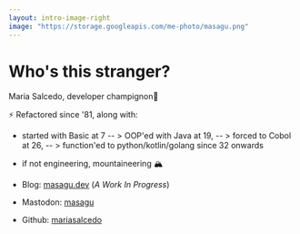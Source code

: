 ```yaml
---
layout: intro-image-right
image: "https://storage.googleapis.com/me-photo/masagu.png"
---
```


# Who's this stranger?

Maria Salcedo, developer champignon🍄

⚡ Refactored since '81, along with:

- started with Basic at 7 
-- > OOP'ed with Java at 19, 
-- > forced to Cobol at 26, 
-- > function'ed to python/kotlin/golang since 32 onwards
- if not engineering, mountaineering 🏔️

- Blog: [masagu.dev](http://www.masagu.dev) (_A Work In Progress_)
- Mastodon: [masagu](https://green-mastodon.com/@masagu)
- Github: [mariasalcedo](https://github.com/mariasalcedo)
